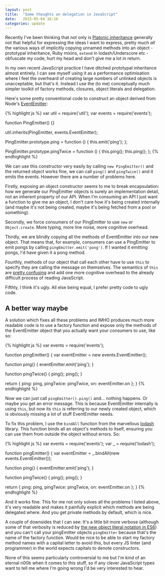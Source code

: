 ```yaml
---
layout: post
title:  "Some thoughts on delegation in JavaScript"
date:   2015-05-04 16:16
categories: update
---
```


Recently I've been thinking that not only is [Platonic inheritance](https://twitter.com/debrisapron/status/595734720102694915) generally not that helpful for expressing the ideas I want to express, pretty much _all_ the various ways of implicitly copying unnamed methods into an object - prototypal inheritance, Ruby mixins, `extend` in lodash/Underscore etc - obfuscate my code, hurt my head and don't give me a lot in return.

In my own recent JavaScript practice I have ditched prototypal inheritance almost entirely. I can see myself using it as a performance optimisation where I feel the overheard of creating large numbers of unlinked objects is unacceptable, but that's it. Instead I use the (to me) conceptually much simpler toolkit of factory methods, closures, object literals and delegation.

Here's some pretty conventional code to construct an object derived from Node's [EventEmitter](https://nodejs.org/api/events.html):

{% highlight js %}
var util = require('util');
var events = require('events');

function PingEmitter() {}

util.inherits(PingEmitter, events.EventEmitter);

PingEmitter.prototype.ping = function () {
  this.emit('ping');
};

PingEmitter.prototype.pingTwice = function () {
  this.ping();
  this.ping();
};
{% endhighlight %}

We can use this constructor very easily by calling `new PingEmitter()` and the returned object works fine, we can call `ping()` and `pingTwice()` and it emits the events. However there are a number of problems here.

Firstly, exposing an object constructor seems to me to break encapsulation: how we generate our PingEmitter objects is surely an implementation detail, not an inherent property of our API. When I'm consuming an API I just want a function to give me an object, I don't care how it's being created internally (and maybe it's not being created, maybe it's being fetched from a pool or something).

Secondly, we force consumers of our PingEmitter to use `new` or `Object.create`. More typing, more line noise, more cognitive overhead.

Thirdly, we are blindly copying all the methods of EventEmitter into our new object. That means that, for example, consumers can use a PingEmitter to emit pongs by calling `pingEmitter.emit('pong')`. If I wanted it emitting pongs, I'd have given it a pong method.

Fourthly, methods of our object that call each other have to use `this` to specify they are calling the message on themselves. The semantics of `this` are [pretty confusing](https://www.google.com/search?q=how+does+this+work+in+javascript) and add one more cognitive overhead to the already difficult process of reading JavaScript.

Fifthly, I think it's ugly. All else being equal, I prefer pretty code to ugly code.

## A better way maybe

A solution which fixes all these problems and IMHO produces much more readable code is to use a factory function and expose only the methods of the EventEmitter object that you actually want your consumers to use, like so:

{% highlight js %}
var events = require('events');

function pingEmitter() {
  var eventEmitter = new events.EventEmitter();

  function ping() {
    eventEmitter.emit('ping');
  }

  function pingTwice() {
    ping();
    ping();
  }
  
  return {
    ping: ping,
    pingTwice: pingTwice,
    on: eventEmitter.on
  };
}
{% endhighlight %}

Now we can just call `pingEmitter().ping()` and... nothing happens. Or maybe you get an error message. This is because EventEmitter internally is using `this`, but now its `this` is referring to our newly created object, which is obviously missing a lot of stuff EventEmitter needs.

To fix this problem, I use the `bindAll` function from the marvellous [lodash](https://lodash.com/) library. This function binds all an object's methods to itself, ensuring you can use them from outside the object without errors. So:

{% highlight js %}
var events = require('events');
var _ = require('lodash');

function pingEmitter() {
  var eventEmitter = _.bindAll(new events.EventEmitter());
  
  function ping() {
    eventEmitter.emit('ping');
  }
  
  function pingTwice() {
    ping();
    ping();
  }
  
  return {
    ping: ping,
    pingTwice: pingTwice,
    on: eventEmitter.on
  };
}
{% endhighlight %}

And it works fine. This for me not only solves all the problems I listed above, it's very readable and makes it painfully explicit which methods are being delegated where. And you get private methods by default, which is nice.

A couple of downsides that I can see: It's a little bit more verbose (although some of that verbosity is reduced by [the new object literal notation in ES6](http://ariya.ofilabs.com/2013/02/es6-and-object-literal-property-value-shorthand.html)) and you can't call your pingEmitter objects `pingEmitter` because that's the name of the factory function. Would be nice to be able to start my factory method names with a capital letter to avoid this, but every JS linter (and programmer) in the world expects capitals to denote constructors.

None of this seems particularly controversial to me but I'm kind of an eternal n00b when it comes to this stuff, so if any clever JavaScript types want to tell me where I'm going wrong I'd be very interested to hear.
